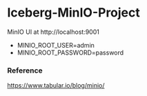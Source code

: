# Iceberg-MinIO-Project
MinIO UI at http://localhost:9001
- MINIO_ROOT_USER=admin
- MINIO_ROOT_PASSWORD=password

### Reference
https://www.tabular.io/blog/minio/
